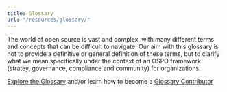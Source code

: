 ```yaml
---
title: Glossary
url: "/resources/glossary/"
---
```


The world of open source is vast and complex, with many different terms and concepts that can be difficult to navigate. Our aim with this glossary is not to provide a definitive or general definition of these terms, but to clarify what we mean specifically under the context of an OSPO framework (stratey, governance, compliance and community) for organizations. 

[Explore the Glossary](https://ospoglossary.todogroup.org) and/or learn how to become a [Glossary Contributor](https://ospoglossary.todogroup.org/contribute/)
